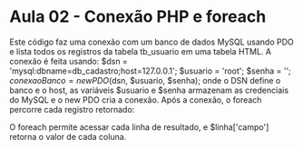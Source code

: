 # Aula 02 - Conexão PHP e foreach

Este código faz uma conexão com um banco de dados MySQL usando PDO e lista todos os registros da tabela tb_usuario em uma tabela HTML. A conexão é feita usando: 
$dsn = 'mysql:dbname=db_cadastro;host=127.0.0.1'; 
$usuario = 'root'; 
$senha = ''; 
$conexaoBanco = new PDO($dsn, $usuario, $senha); 
onde o DSN define o banco e o host, as variáveis $usuario e $senha armazenam as credenciais do MySQL e o new PDO cria a conexão. Após a conexão, o foreach percorre cada registro retornado: 
<?php foreach($resultadoConsulta as $linha){ ?> 
<tr> 
<th scope="row"><?= $linha['id']?></th> 
<td><?= $linha['nome']?></td> 
<td><?= $linha['telefone']?></td> 
<td><?= $linha['usuario']?></td> 
</tr> 
<?php } ?> 
O foreach permite acessar cada linha de resultado, e $linha['campo'] retorna o valor de cada coluna.
